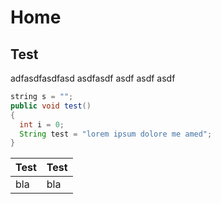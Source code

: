 # Home

## Test

adfasdfasdfasd
asdfasdf
asdf
asdf
asdf

```java
string s = "";
public void test()
{
  int i = 0;
  String test = "lorem ipsum dolore me amed";
}
```

| Test | Test |
| ---- | ---- |
|  bla | bla  |